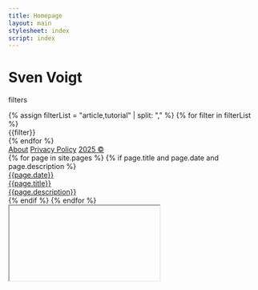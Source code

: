 ```yaml
---
title: Homepage
layout: main
stylesheet: index
script: index
---
```


<div id="homepageLayout" class="fullSize mainLayer">




<div id="headContent" class="dark">
    <div id="headLogo">
        <!-- <img src="/static/images/icon.svg" style="width:4rem;"> -->
    </div>
    <div id="headTitle">
        <h1>Sven Voigt</h1>
    </div>
</div>




<div id="barContent" class="light">

<div id="barFilters">
<p id="barFilterTitle">filters</p>
{% assign filterList = "article,tutorial" | split: "," %}
{% for filter in filterList %}
<div class="filter" onclick='this.classList.toggle("clicked");'>{{filter}}</div>
{% endfor %}
</div>


<div>
</div>


<div id="barSiteLinks">
    <a href="/about">About</a>
    <!-- <a href="/sitemap">Site Map</a> -->
    <a href="/privacypolicy">Privacy Policy</a>
    <!-- <a href="https://twitter.com/svenpvoigt" class="fa fa-twitter" data-show-count="false"></a> -->
    <a href="#" id="copyright">2025 &#169;</a>
</div>

</div>




<div id="articleContent">

<div id="articleList">
{% for page in site.pages %}
{% if page.title and page.date and page.description %}
<a href="{{page.url}}">
<div class="articleCard" data-url="{{page.url}}" onclick="loadArticle(this)">
<div class="articleDate">{{page.date}}</div>
<div class="articleTitle">{{page.title}}</div>
<div class="articleDescription">{{page.description}}</div>
</div>
</a>
{% endif %}
{% endfor %}
</div>

</div>




</div>







<iframe id="appPane" class="fullsize hidden foreground">
<iframe>